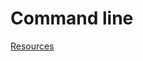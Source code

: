 # Command line
[Resources](https://docs.google.com/presentation/d/1y2vrLM6vZLAZzQsCb7M7mKiLdOfcoC7WMdpGXp5NgBg/edit#slide=id.p)
